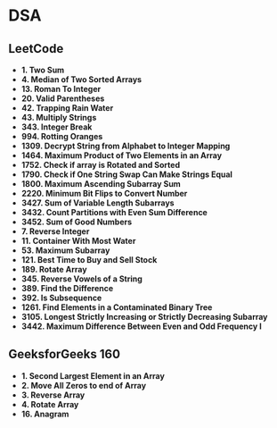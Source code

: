 # DSA

## LeetCode

- **1. Two Sum**
- **4. Median of Two Sorted Arrays**
- **13. Roman To Integer**
- **20. Valid Parentheses**
- **42. Trapping Rain Water**
- **43. Multiply Strings**
- **343. Integer Break**
- **994. Rotting Oranges**
- **1309. Decrypt String from Alphabet to Integer Mapping**
- **1464. Maximum Product of Two Elements in an Array**
- **1752. Check if array is Rotated and Sorted**
- **1790. Check if One String Swap Can Make Strings Equal**
- **1800. Maximum Ascending Subarray Sum**
- **2220. Minimum Bit Flips to Convert Number**
- **3427. Sum of Variable Length Subarrays**
- **3432. Count Partitions with Even Sum Difference**
- **3452. Sum of Good Numbers**
- **7. Reverse Integer**
- **11. Container With Most Water**
- **53. Maximum Subarray**
- **121. Best Time to Buy and Sell Stock**
- **189. Rotate Array**
- **345. Reverse Vowels of a String**
- **389. Find the Difference**
- **392. Is Subsequence**
- **1261. Find Elements in a Contaminated Binary Tree**
- **3105. Longest Strictly Increasing or Strictly Decreasing Subarray**
- **3442. Maximum Difference Between Even and Odd Frequency I**

## GeeksforGeeks 160
- **1. Second Largest Element in an Array**
- **2. Move All Zeros to end of Array**
- **3. Reverse Array**
- **4. Rotate Array**
- **16. Anagram**